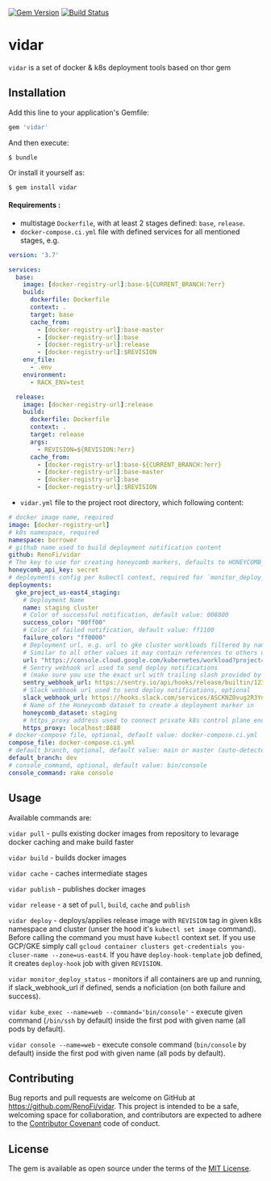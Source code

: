 [![Gem Version](https://badge.fury.io/rb/vidar.svg)](https://rubygems.org/gems/vidar)
[![Build Status](https://github.com/RenoFi/vidar/actions/workflows/ci.yml/badge.svg)](https://github.com/RenoFi/vidar/actions/workflows/ci.yml?query=branch%3Amain)

# vidar

`vidar` is a set of docker & k8s deployment tools based on thor gem

## Installation

Add this line to your application's Gemfile:

```ruby
gem 'vidar'
```

And then execute:

    $ bundle

Or install it yourself as:

    $ gem install vidar


#### Requirements :

* multistage `Dockerfile`, with at least 2 stages defined: `base`, `release`.
* `docker-compose.ci.yml` file with defined services for all mentioned stages, e.g.

```yml
version: '3.7'

services:
  base:
    image: [docker-registry-url]:base-${CURRENT_BRANCH:?err}
    build:
      dockerfile: Dockerfile
      context: .
      target: base
      cache_from:
        - [docker-registry-url]:base-master
        - [docker-registry-url]:base
        - [docker-registry-url]:release
        - [docker-registry-url]:$REVISION
    env_file:
      - .env
    environment:
      - RACK_ENV=test

  release:
    image: [docker-registry-url]:release
    build:
      dockerfile: Dockerfile
      context: .
      target: release
      args:
        - REVISION=${REVISION:?err}
      cache_from:
        - [docker-registry-url]:base-${CURRENT_BRANCH:?err}
        - [docker-registry-url]:base-master
        - [docker-registry-url]:base
        - [docker-registry-url]:$REVISION
```

* `vidar.yml` file to the project root directory, which following content:

```yml
# docker image name, required
image: [docker-registry-url]
# k8s namespace, required
namespace: borrower
# github name used to build deployment notification content
github: RenoFi/vidar
# The key to use for creating honeycomb markers, defaults to HONEYCOMB_API_KEY env var
honeycomb_api_key: secret
# deployments config per kubectl context, required for `monitor_deploy_status` command
deployments:
  gke_project_us-east4_staging:
    # Deployment Name
    name: staging cluster
    # Color of successful notification, default value: 008800
    success_color: "00ff00"
    # Color of failed notification, default value: ff1100
    failure_color: "ff0000"
    # Deployment url, e.g. url to gke cluster workloads filtered by namespace
    # Similar to all other values it may contain references to others using mustache-like interpolation.
    url: "https://console.cloud.google.com/kubernetes/workload?project=project&namespace={{namespace}}"
    # Sentry webhook url used to send deploy notifications
    # (make sure you use the exact url with trailing slash provided by sentry), optional
    sentry_webhook_url: https://sentry.io/api/hooks/release/builtin/123/asdf/
    # Slack webhook url used to send deploy notifications, optional
    slack_webhook_url: https://hooks.slack.com/services/ASCKNZ0vug2R3Ydo/ASCKNZ0vug2R3Ydo/ASCKNZ0vug2R3Ydo
    # Name of the Honeycomb dataset to create a deployment marker in
    honeycomb_dataset: staging
    # https_proxy address used to connect private k8s control plane endpoint
    https_proxy: localhost:8888
# docker-compose file, optional, default value: docker-compose.ci.yml
compose_file: docker-compose.ci.yml
# default_branch, optional, default value: main or master (auto-detected from local branches)
default_branch: dev
# console_command, optional, default value: bin/console
console_command: rake console
```

## Usage

Available commands are:

`vidar pull` - pulls existing docker images from repository to levarage docker caching and make build faster

`vidar build` - builds docker images

`vidar cache` - caches intermediate stages

`vidar publish` - publishes docker images

`vidar release` - a set of `pull`, `build`, `cache` and `publish`

`vidar deploy` - deploys/applies release image with `REVISION` tag in given k8s namespace and cluster (unser the hood it's `kubectl set image` command). Before calling the command you must have `kubectl` context set. If you use GCP/GKE simply call `gcloud container clusters get-credentials you-cluser-name --zone=us-east4`. If you have `deploy-hook-template` job defined, it creates `deploy-hook` job with given `REVISION`.

`vidar monitor_deploy_status` - monitors if all containers are up and running, if slack_webhook_url if defined, sends a noficiation (on both failure and success).

`vidar kube_exec --name=web --command='bin/console'` - execute given command (`/bin/ssh` by default) inside the first pod with given name (all pods by default).

`vidar console --name=web` - execute console command (`bin/console` by default) inside the first pod with given name (all pods by default).

## Contributing

Bug reports and pull requests are welcome on GitHub at https://github.com/RenoFi/vidar. This project is intended to be a safe, welcoming space for collaboration, and contributors are expected to adhere to the [Contributor Covenant](http://contributor-covenant.org) code of conduct.

## License

The gem is available as open source under the terms of the [MIT License](https://opensource.org/licenses/MIT).

